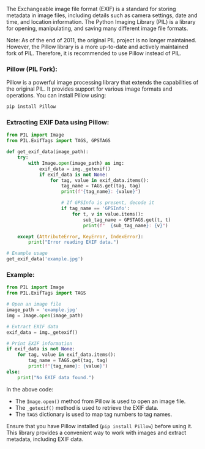 The Exchangeable image file format (EXIF) is a standard for storing metadata in image files, including details such as camera settings, date and time, and location information. The Python Imaging Library (PIL) is a library for opening, manipulating, and saving many different image file formats.

Note: As of the end of 2011, the original PIL project is no longer maintained. However, the Pillow library is a more up-to-date and actively maintained fork of PIL. Therefore, it is recommended to use Pillow instead of PIL.

### Pillow (PIL Fork):
Pillow is a powerful image processing library that extends the capabilities of the original PIL. It provides support for various image formats and operations. You can install Pillow using:

```bash
pip install Pillow
```

### Extracting EXIF Data using Pillow:
```python
from PIL import Image
from PIL.ExifTags import TAGS, GPSTAGS

def get_exif_data(image_path):
    try:
        with Image.open(image_path) as img:
            exif_data = img._getexif()
            if exif_data is not None:
                for tag, value in exif_data.items():
                    tag_name = TAGS.get(tag, tag)
                    print(f"{tag_name}: {value}")

                    # If GPSInfo is present, decode it
                    if tag_name == 'GPSInfo':
                        for t, v in value.items():
                            sub_tag_name = GPSTAGS.get(t, t)
                            print(f"  {sub_tag_name}: {v}")

    except (AttributeError, KeyError, IndexError):
        print("Error reading EXIF data.")

# Example usage
get_exif_data('example.jpg')
```

### Example:
```python
from PIL import Image
from PIL.ExifTags import TAGS

# Open an image file
image_path = 'example.jpg'
img = Image.open(image_path)

# Extract EXIF data
exif_data = img._getexif()

# Print EXIF information
if exif_data is not None:
    for tag, value in exif_data.items():
        tag_name = TAGS.get(tag, tag)
        print(f"{tag_name}: {value}")
else:
    print("No EXIF data found.")
```

In the above code:
- The `Image.open()` method from Pillow is used to open an image file.
- The `_getexif()` method is used to retrieve the EXIF data.
- The `TAGS` dictionary is used to map tag numbers to tag names.

Ensure that you have Pillow installed (`pip install Pillow`) before using it. This library provides a convenient way to work with images and extract metadata, including EXIF data.
